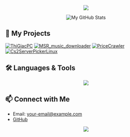 <!-- Profile Banner -->
<p align="center">
  <img src="https://capsule-render.vercel.app/api?type=waving&color=gradient&height=180&section=header&text=Hi%20I'm%20qwertytuan!&fontSize=35&animation=fadeIn" />
</p>

<!-- GitHub Stats -->
<p align="center">
  <img src="https://github-readme-stats.vercel.app/api?username=qwertytuan&show_icons=true&theme=dracula" alt="My GitHub Stats"/>
</p>

<!-- Pinned Repositories -->
## 🚀 My Projects

[![ThiGiacPC](https://github-readme-stats.vercel.app/api/pin/?username=qwertytuan&repo=ThiGiacPC&theme=dracula)](https://github.com/qwertytuan/ThiGiacPC)
[![MSR_music_downloader](https://github-readme-stats.vercel.app/api/pin/?username=qwertytuan&repo=MSR_music_downloader&theme=dracula)](https://github.com/qwertytuan/MSR_music_downloader)
[![PriceCrawler](https://github-readme-stats.vercel.app/api/pin/?username=TTCN-SUDO-N1&repo=PriceCrawler&theme=dracula)](https://github.com/TTCN-SUDO-N1/PriceCrawler)
[![Cs2ServerPickerLinux](https://github-readme-stats.vercel.app/api/pin/?username=qwertytuan&repo=Cs2ServerPickerLinux&theme=dracula)](https://github.com/qwertytuan/Cs2ServerPickerLinux)
<!-- Top Languages -->
## 🛠️ Languages & Tools
<p align="center">
  <img src="https://skillicons.dev/icons?i=py,go,bash,c,cpp,java,js,docker,git,linux" />
</p>

<!-- Contact Section -->
## 📫 Connect with Me
- Email: [your-email@example.com](mailto:225748020110013@vinhuni.edu.vn)
- [GitHub](https://github.com/qwertytuan)

<!-- Footer -->
<p align="center">
  <img src="https://capsule-render.vercel.app/api?type=waving&color=gradient&height=120&section=footer"/>
</p>
